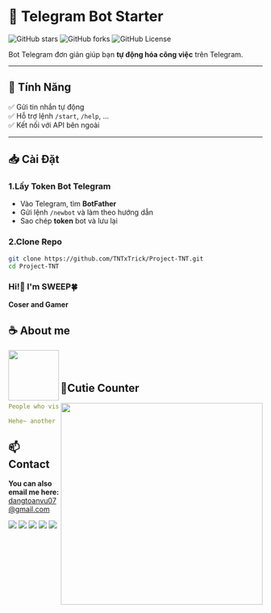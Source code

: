 # 🤖 Telegram Bot Starter  

![GitHub stars](https://img.shields.io/github/stars/TNTxTrick/Project-TNT?style=flat)
![GitHub forks](https://img.shields.io/github/forks/TNTxTrick/Project-TNT?style=flat)
![GitHub License](https://img.shields.io/github/license/TNTxTrick/Project-TNT?style=flat)

Bot Telegram đơn giản giúp bạn **tự động hóa công việc** trên Telegram.

---

## 📌 Tính Năng

✅ Gửi tin nhắn tự động  
✅ Hỗ trợ lệnh `/start`, `/help`, ...  
✅ Kết nối với API bên ngoài  

---

## 📥 Cài Đặt  

### 1.Lấy Token Bot Telegram  
- Vào Telegram, tìm **BotFather**  
- Gửi lệnh `/newbot` và làm theo hướng dẫn  
- Sao chép **token** bot và lưu lại  

### 2.Clone Repo  
```bash
git clone https://github.com/TNTxTrick/Project-TNT.git
cd Project-TNT
```
<div align="center">

</div>

### Hi!👋 I'm SWEEP🍀

**Coser and Gamer** 

## **☕ About me**
<a href="https://github.com/sweep207"><img align="left" width="100" src="./images/mahiro_switch.png"></a>

<br><br>



## **🧋Cutie Counter**
<a href="https://discord.com/users/"><img align="right" width=400 src="https://count.getloli.com/@tntxtrick?name=tntxtrick&theme=rule34&padding=7&offset=0&align=top&scale=1&pixelated=1&darkmode=auto"></a>
```yaml
People who visit my profile :3.

Hehe~ another cutie has been caught.
```
<!-- <br><br><br><br> -->
## **📫 Contact**
**You can also email me here:** dangtoanvu07@gmail.com

[![](https://img.shields.io/github/followers/TNTxTrick?label=Followers&style=social)](https://github.com/TNTxTrick)
[![](https://img.shields.io/badge/Discord-7289DA?logo=discord&logoColor=white)](https://discord.gg/1304986241262948404)
[![](https://img.shields.io/badge/Mail-D14836?logo=gmail&logoColor=white)](mailto:tntxtrick@gmail.com)
[![](https://img.shields.io/badge/Telegram-2ca5e0?logo=telegram&logoColor=white)](https://t.me/tntxtrick)
[![](https://img.shields.io/badge/YouTube-FF0000?logo=YouTube&logoColor=white)](https://youtube.com/@tntxtrick?si=Kz8Vyvfm3Ui6MB8S) 
